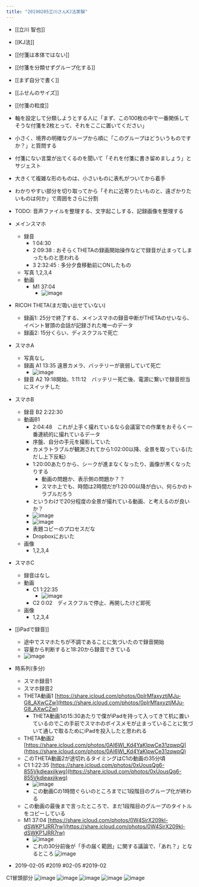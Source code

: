 ```yaml
---
title: "20190205立川さんKJ法実験"
---
```


- [[立川 智也]]
- [[KJ法]]
- [[付箋は本体ではない]]
- [[付箋を分類せずグループ化する]]
- [[まず自分で書く]]
- [[ふせんのサイズ]]
- [[付箋の粒度]]
- 軸を設定して分類しようとする人に「まず、この100枚の中で一番関係してそうな付箋を2枚とって、それをここに置いてください」
- 小さく、境界の明確なグループから順に「このグループはどういうものですか？」と質問する
- 付箋にない言葉が出てくるのを聞いて「それを付箋に書き留めましょう」とサジェスト
- 大きくて複雑な形のものは、小さいものに表札がついてから着手
- わかりやすい部分を切り取ってから「それに近寄りたいものと、遠ざかりたいものは何か」で周囲をさらに分割





- TODO: 音声ファイルを整理する、文字起こしする、記録画像を整理する

- メインスマホ
    - 録音
        - 1 04:30
        - 2 09:38 : おそらくTHETAの録画開始操作などで録音が止まってしまったものと思われる
        - 3 2:32:45 : 多分夕食移動前にONしたもの
    - 写真 1,2,3,4
    - 動画
        - M1 37:04
            - ![image](https://gyazo.com/1a5d92f5f8c149f8c9b97aa38de8b4e6/thumb/1000)
- RICOH THETA(まだ吸い出せていない)
    - 録画1: 25分で終了する、メインスマホの録音中断がTHETAのせいなら、イベント冒頭の会話が記録された唯一のデータ
    - 録画2: 15分くらい、ディスクフルで死亡
- スマホA
    - 写真なし
    - 録画 A1 13:35 遠景カメラ、バッテリーが衰弱していて死亡
        - ![image](https://gyazo.com/4d6942c5594320549ca2fd405c55eb00/thumb/1000)
    - 録音 A2 19:18開始、1:11:12　バッテリー死亡後、電源に繋いで録音担当にスイッチした
- スマホB
    - 録音 B2 2:22:30
    - 動画B1
        - 2:04:48　これが上手く撮れているなら会議室での作業をおそらく一番連続的に撮れているデータ
        - 序盤、自分の手元を撮影していた
        - カメラトラブルが観測されてから1:02:00以降、全景を取っている(ただし上下反転)
        - 1:20:00あたりから、シークが進まなくなったり、画像が黒くなったりする
            - 動画の問題か、表示側の問題か？？
            - スマホ上でも、時間は2時間だが1:20:00以降が白い、何らかのトラブルだろう
        - というわけで20分程度の全景が撮れている動画、と考えるのが良いか？
        - ![image](https://gyazo.com/bac1716af19da1f2341dc97585b6ea3a/thumb/1000)
        - ![image](https://gyazo.com/a6b44eaead38dbb12ccbdef8cb41f061/thumb/1000)
        - 表題コピーのプロセスだな
        - Dropboxにおいた
    - 画像
        - 1,2,3,4
- スマホC
    - 録音はなし
    - 動画
        - C1 1:22:35
            - ![image](https://gyazo.com/d0751354249a8bbb7f2e5d266d90de14/thumb/1000)
        - C2 0:02　ディスクフルで停止、再開したけど即死
    - 画像
        - 1,2,3,4
- [[iPadで録音]]
    - 途中でスマホたちが不調であることに気づいたので録音開始
    - 容量から判断すると18:20から録音できている
    - ![image](https://gyazo.com/b4f9df3161c809b0630368524ab2fb3d/thumb/1000)

- 時系列(多分)
    - スマホ録音1
    - スマホ録音2
    - THETA動画1 [https://share.icloud.com/photos/0pIrMfaxyztjMJu-G8_AXwCZw](https://share.icloud.com/photos/0pIrMfaxyztjMJu-G8_AXwCZw)
        - THETA動画1の15:30あたりで僕がiPadを持って入ってきて机に置いているのでこの手前でスマホのボイスメモが止まっていることに気づいて通しで取るためにiPadを投入したと思われる
    - THETA動画2 [https://share.icloud.com/photos/0AI6Wl_Kd4YaKlpwCe31zqwpQ](https://share.icloud.com/photos/0AI6Wl_Kd4YaKlpwCe31zqwpQ)
    - このTHETA動画2が途切れるタイミングはC1の動画の35分頃
    - C1 1:22:35 [https://share.icloud.com/photos/0xUousQg6-855Vkdieaxjikwg](https://share.icloud.com/photos/0xUousQg6-855Vkdieaxjikwg)
        - ![image](https://gyazo.com/d0751354249a8bbb7f2e5d266d90de14/thumb/1000)
        - この動画Cの1時間ぐらいのところまでに1段階目のグループ化が終わる
    - この動画の最後まで言ったところで、まだ1段階目のグループのタイトルをコピーしている
    - M1 37:04 [https://share.icloud.com/photos/0W4SirX209kl-dSWKP1JRR7rw](https://share.icloud.com/photos/0W4SirX209kl-dSWKP1JRR7rw)
        - ![image](https://gyazo.com/1a5d92f5f8c149f8c9b97aa38de8b4e6/thumb/1000)
        - これの30分前後が「手の届く範囲」に関する議論で、「あれ？」となるところ
![image](https://gyazo.com/a8a47037d6a369b57a2770af10acc8c0/thumb/1000)

- 2019-02-05 #2019 #02-05 #2019-02


C1冒頭部分
![image](https://gyazo.com/d2c2a4ed6928a6ee0b298f346399e526/thumb/1000)
![image](https://gyazo.com/4ac4e19fe7b84de4e2114e92809d8632/thumb/1000)
![image](https://gyazo.com/70a3483594baba3d172bf6bf00eab2be/thumb/1000)
![image](https://gyazo.com/af541f59ba33a77abafcda24621090f5/thumb/1000)
![image](https://gyazo.com/6226603917c1bfad95a55ad1f13c47be/thumb/1000)


